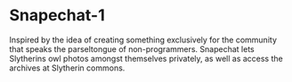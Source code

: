 # Snapechat-1
Inspired by the idea of creating something exclusively for the community that speaks the parseltongue of non-programmers.
Snapechat lets Slytherins owl photos amongst themselves privately, as well as access the archives at Slytherin commons.

